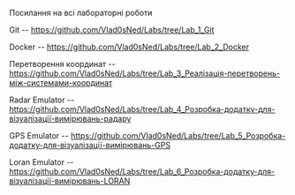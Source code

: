Посилання на всі лабораторні роботи

Git -- https://github.com/Vlad0sNed/Labs/tree/Lab_1_Git

Docker -- https://github.com/Vlad0sNed/Labs/tree/Lab_2_Docker

Перетворення координат -- https://github.com/Vlad0sNed/Labs/tree/Lab_3_Реалізація-перетворень-між-системами-координат

Radar Emulator -- https://github.com/Vlad0sNed/Labs/tree/Lab_4_Розробка-додатку-для-візуалізації-вимірювань-радару

GPS Emulator -- https://github.com/Vlad0sNed/Labs/tree/Lab_5_Розробка-додатку-для-візуалізації-вимірювань-GPS

Loran Emulator -- https://github.com/Vlad0sNed/Labs/tree/Lab_6_Розробка-додатку-для-візуалізації-вимірювань-LORAN
